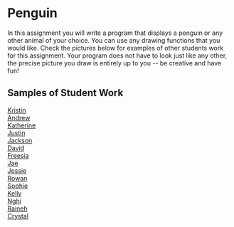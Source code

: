 Penguin
=======
In this assignment you will write a program that displays a penguin or any other animal of your choice. You can use any drawing functions that you would like. Check the pictures below for examples of other students work for this assignment. Your program does not have to look just like any other, the precise picture you draw is entirely up to you -- be creative and have fun!

Samples of Student Work   
-----------------------   
[Kristin](KristinAlien.PNG)   
[Andrew](AndrewPig.PNG)   
[Katherine](KatherineAnimal.PNG)    
[Justin](JustinMonkey.PNG)   
[Jackson](JacksonCat.PNG)   
[David](DavidCat.PNG)	   
[Freesia](FreesiaPenguin.PNG)	   
[Jae](JaeUglyGuy.PNG)   
[Jessie](JessieHippo.PNG)	  
[Rowan](RowanPenguin.PNG)   
[Sophie](SophieAnimal.PNG)   
[Kelly](KellyPenguin.PNG)   
[Nghi](PenguinNghi.PNG)   
[Raineh](PenguinRaineh.PNG)   
[Crystal](CrystalPenguin.PNG)   
